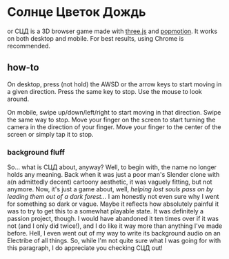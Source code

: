 # Солнце Цветок Дождь
or СЦД is a 3D browser game made with [three.js](https://github.com/mrdoob/three.js) and [popmotion](https://github.com/Popmotion/popmotion). It works on both desktop and mobile. For best results, using Chrome is recommended.

## how-to
On desktop, press (not hold) the AWSD or the arrow keys to start moving in a given direction. Press the same key to stop. Use the mouse to look around.

On mobile, swipe up/down/left/right to start moving in that direction. Swipe the same way to stop. Move your finger on the screen to start turning the camera in the direction of your finger. Move your finger to the center of the screen or simply tap it to stop.

### background fluff
So... what is СЦД about, anyway? Well, to begin with, the name no longer holds any meaning. Back when it was just a poor man's Slender clone with a(n admittedly decent) cartoony aesthetic, it was vaguely fitting, but not anymore. Now, it's just a game about, well, *helping lost souls pass on by leading them out of a dark forest...* I am honestly not even sure why I went for something so dark or vague. Maybe it reflects how absolutely painful it was to try to get this to a somewhat playable state. It was definitely a passion project, though. I would have abandoned it ten times over if it was not (and I only did twice!), and I do like it way more than anything I've made before. Hell, I even went out of my way to write its background audio on an Electribe of all things. So, while I'm not quite sure what I was going for with this paragraph, I do appreciate you checking СЦД out!
